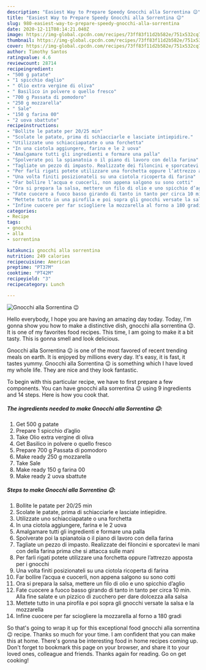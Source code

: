 ```yaml
---
description: "Easiest Way to Prepare Speedy Gnocchi alla Sorrentina 😉"
title: "Easiest Way to Prepare Speedy Gnocchi alla Sorrentina 😉"
slug: 980-easiest-way-to-prepare-speedy-gnocchi-alla-sorrentina
date: 2020-12-11T08:14:21.040Z
image: https://img-global.cpcdn.com/recipes/73ff83f11d2b582e/751x532cq70/gnocchi-alla-sorrentina-😉-recipe-main-photo.jpg
thumbnail: https://img-global.cpcdn.com/recipes/73ff83f11d2b582e/751x532cq70/gnocchi-alla-sorrentina-😉-recipe-main-photo.jpg
cover: https://img-global.cpcdn.com/recipes/73ff83f11d2b582e/751x532cq70/gnocchi-alla-sorrentina-😉-recipe-main-photo.jpg
author: Timothy Santos
ratingvalue: 4.6
reviewcount: 28714
recipeingredient:
- "500 g patate"
- "1 spicchio daglio"
- " Olio extra vergine di oliva"
- " Basilico in polvere o quello fresco"
- "700 g Passata di pomodoro"
- "250 g mozzarella"
- " Sale"
- "150 g farina 00"
- "2 uova sbattute"
recipeinstructions:
- "Bollite le patate per 20/25 min"
- "Scolate le patate, prima di schiacciarle e lasciate intiepidire."
- "Utilizzate uno schiacciapatate o una forchetta"
- "In una ciotola aggiungere, farina e le 2 uova"
- "Amalgamare tutti gli ingredienti e formare una palla"
- "Spolverate poi la spianatoia o il piano di lavoro con della farina"
- "Tagliate un pezzo di impasto. Realizzate dei filoncini e sporcatevi le mani con della farina prima che si attacca sulle mani"
- "Per farli rigati potete utilizzare una forchetta oppure l’attrezzo apposta per i gnocchi"
- "Una volta finiti posizionateli su una ciotola ricoperta di farina"
- "Far bollire l’acqua e cuocerli, non appena salgono su sono cotti"
- "Ora si prepara la salsa, mettere un filo di olio e uno spicchio d’aglio"
- "Fate cuocere a fuoco basso girando di tanto in tanto per circa 10 min. Alla fine salate e un pizzico di zucchero per dare dolcezza alla salsa"
- "Mettete tutto in una pirofila e poi sopra gli gnocchi versate la salsa e la mozzarella"
- "Infine cuocere per far sciogliere la mozzarella al forno a 180 gradi"
categories:
- Recipe
tags:
- gnocchi
- alla
- sorrentina

katakunci: gnocchi alla sorrentina 
nutrition: 249 calories
recipecuisine: American
preptime: "PT37M"
cooktime: "PT42M"
recipeyield: "3"
recipecategory: Lunch

---
```



![Gnocchi alla Sorrentina 😉](https://img-global.cpcdn.com/recipes/73ff83f11d2b582e/751x532cq70/gnocchi-alla-sorrentina-😉-recipe-main-photo.jpg)

Hello everybody, I hope you are having an amazing day today. Today, I'm gonna show you how to make a distinctive dish, gnocchi alla sorrentina 😉. It is one of my favorites food recipes. This time, I am going to make it a bit tasty. This is gonna smell and look delicious.

Gnocchi alla Sorrentina 😉 is one of the most favored of recent trending meals on earth. It is enjoyed by millions every day. It's easy, it is fast, it tastes yummy. Gnocchi alla Sorrentina 😉 is something which I have loved my whole life. They are nice and they look fantastic.




To begin with this particular recipe, we have to first prepare a few components. You can have gnocchi alla sorrentina 😉 using 9 ingredients and 14 steps. Here is how you cook that.

<!--inarticleads1-->

##### The ingredients needed to make Gnocchi alla Sorrentina 😉:

1. Get 500 g patate
1. Prepare 1 spicchio d’aglio
1. Take  Olio extra vergine di oliva
1. Get  Basilico in polvere o quello fresco
1. Prepare 700 g Passata di pomodoro
1. Make ready 250 g mozzarella
1. Take  Sale
1. Make ready 150 g farina 00
1. Make ready 2 uova sbattute




<!--inarticleads2-->

##### Steps to make Gnocchi alla Sorrentina 😉:

1. Bollite le patate per 20/25 min
1. Scolate le patate, prima di schiacciarle e lasciate intiepidire.
1. Utilizzate uno schiacciapatate o una forchetta
1. In una ciotola aggiungere, farina e le 2 uova
1. Amalgamare tutti gli ingredienti e formare una palla
1. Spolverate poi la spianatoia o il piano di lavoro con della farina
1. Tagliate un pezzo di impasto. Realizzate dei filoncini e sporcatevi le mani con della farina prima che si attacca sulle mani
1. Per farli rigati potete utilizzare una forchetta oppure l’attrezzo apposta per i gnocchi
1. Una volta finiti posizionateli su una ciotola ricoperta di farina
1. Far bollire l’acqua e cuocerli, non appena salgono su sono cotti
1. Ora si prepara la salsa, mettere un filo di olio e uno spicchio d’aglio
1. Fate cuocere a fuoco basso girando di tanto in tanto per circa 10 min. Alla fine salate e un pizzico di zucchero per dare dolcezza alla salsa
1. Mettete tutto in una pirofila e poi sopra gli gnocchi versate la salsa e la mozzarella
1. Infine cuocere per far sciogliere la mozzarella al forno a 180 gradi




So that's going to wrap it up for this exceptional food gnocchi alla sorrentina 😉 recipe. Thanks so much for your time. I am confident that you can make this at home. There's gonna be interesting food in home recipes coming up. Don't forget to bookmark this page on your browser, and share it to your loved ones, colleague and friends. Thanks again for reading. Go on get cooking!
